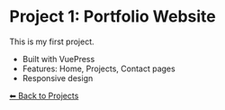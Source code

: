 # Project 1: Portfolio Website

This is my first project.  

- Built with VuePress  
- Features: Home, Projects, Contact pages  
- Responsive design  

[⬅ Back to Projects](../projects.md)
